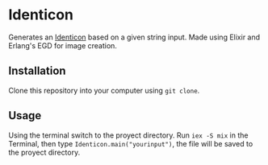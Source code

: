 # Identicon

Generates an [Identicon](https://en.wikipedia.org/wiki/Identicon) based on a given string input. Made using Elixir and Erlang's EGD for image creation.

## Installation

Clone this repository into your computer using `git clone`.

## Usage

Using the terminal switch to the proyect directory. Run `iex -S mix` in the Terminal, then type `Identicon.main("yourinput")`, the file will be saved to the proyect directory.
